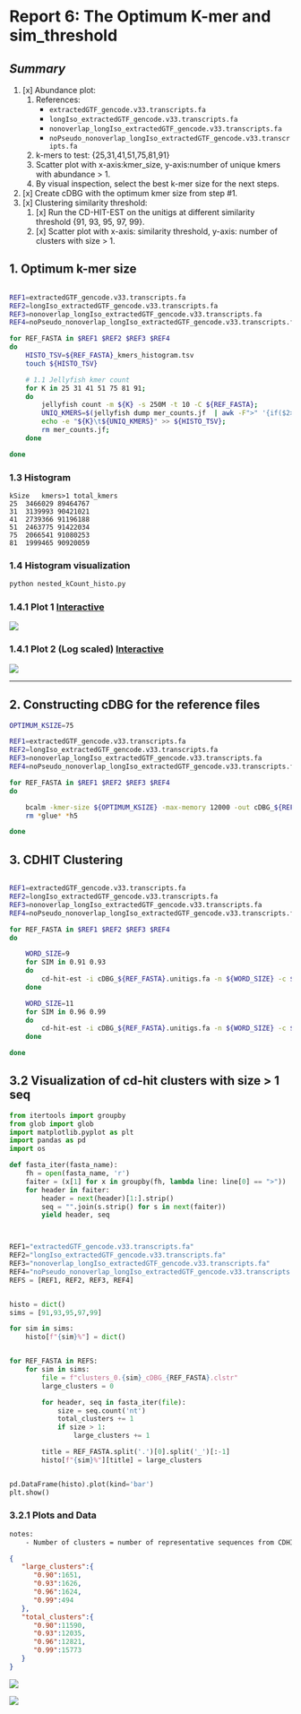 # **Report 6: The Optimum K-mer and sim_threshold**

## *Summary*

1. [x] Abundance plot:
    1. References:
        - `extractedGTF_gencode.v33.transcripts.fa`
        - `longIso_extractedGTF_gencode.v33.transcripts.fa`
        - `nonoverlap_longIso_extractedGTF_gencode.v33.transcripts.fa`
        - `noPseudo_nonoverlap_longIso_extractedGTF_gencode.v33.transcripts.fa`
    2. k-mers to test: {25,31,41,51,75,81,91}
    3. Scatter plot with x-axis:kmer_size, y-axis:number of unique kmers with abundance > 1.
    4. By visual inspection, select the best k-mer size for the next steps.
2. [x] Create cDBG with the optimum kmer size from step #1.
3. [x] Clustering similarity threshold:
    1. [x] Run the CD-HIT-EST on the unitigs at different similarity threshold {91, 93, 95, 97, 99}.
    2. [x] Scatter plot with x-axis: similarity threshold, y-axis: number of clusters with size > 1.

## **1. Optimum k-mer size**

```bash

REF1=extractedGTF_gencode.v33.transcripts.fa
REF2=longIso_extractedGTF_gencode.v33.transcripts.fa
REF3=nonoverlap_longIso_extractedGTF_gencode.v33.transcripts.fa
REF4=noPseudo_nonoverlap_longIso_extractedGTF_gencode.v33.transcripts.fa

for REF_FASTA in $REF1 $REF2 $REF3 $REF4
do
    HISTO_TSV=${REF_FASTA}_kmers_histogram.tsv
    touch ${HISTO_TSV}

    # 1.1 Jellyfish kmer count
    for K in 25 31 41 51 75 81 91;
    do
        jellyfish count -m ${K} -s 250M -t 10 -C ${REF_FASTA};
        UNIQ_KMERS=$(jellyfish dump mer_counts.jf  | awk -F">" '{if($2>1)a+=1}END{print a}');
        echo -e "${K}\t${UNIQ_KMERS}" >> ${HISTO_TSV};
        rm mer_counts.jf;
    done

done

```

### 1.3 Histogram

```tsv
kSize	kmers>1	total_kmers
25	3466029	89464767
31	3139993	90421021
41	2739366	91196188
51	2463775	91422034
75	2066541	91080253
81	1999465	90920059
```

### 1.4 Histogram visualization

```bash
python nested_kCount_histo.py
```

### 1.4.1 Plot 1 [Interactive](./plots/agg/plotly_histo.html)

![](./plots/agg/agg_kmers_histo.png?raw=true)

### 1.4.1 Plot 2 (Log scaled) [Interactive](./plots/agg/plotly_histo_log.html)

![](./plots/agg/agg_kmers_histo_log.png?raw=true)

---

## 2. Constructing cDBG for the reference files

```bash
OPTIMUM_KSIZE=75

REF1=extractedGTF_gencode.v33.transcripts.fa
REF2=longIso_extractedGTF_gencode.v33.transcripts.fa
REF3=nonoverlap_longIso_extractedGTF_gencode.v33.transcripts.fa
REF4=noPseudo_nonoverlap_longIso_extractedGTF_gencode.v33.transcripts.fa

for REF_FASTA in $REF1 $REF2 $REF3 $REF4
do

    bcalm -kmer-size ${OPTIMUM_KSIZE} -max-memory 12000 -out cDBG_${REF_FASTA} -in ${REF_FASTA} &> log_cDBG_${REF_FASTA}
    rm *glue* *h5

done

```

## 3. CDHIT Clustering

```bash

REF1=extractedGTF_gencode.v33.transcripts.fa
REF2=longIso_extractedGTF_gencode.v33.transcripts.fa
REF3=nonoverlap_longIso_extractedGTF_gencode.v33.transcripts.fa
REF4=noPseudo_nonoverlap_longIso_extractedGTF_gencode.v33.transcripts.fa

for REF_FASTA in $REF1 $REF2 $REF3 $REF4
do

    WORD_SIZE=9
    for SIM in 0.91 0.93
    do
        cd-hit-est -i cDBG_${REF_FASTA}.unitigs.fa -n ${WORD_SIZE} -c ${SIM} -o clusters_${SIM}_cDBG_${REF_FASTA} -d 0 -T 0 -M 12000 &> log_cdhit_${SIM}_${REF_FASTA}.log
    done

    WORD_SIZE=11
    for SIM in 0.96 0.99
    do
        cd-hit-est -i cDBG_${REF_FASTA}.unitigs.fa -n ${WORD_SIZE} -c ${SIM} -o clusters_${SIM}_cDBG_${REF_FASTA} -d 0 -T 0 -M 12000 &> log_cdhit_${SIM}_${REF_FASTA}.log
    done

done


```

## 3.2 Visualization of cd-hit clusters with size > 1 seq

```python
from itertools import groupby
from glob import glob
import matplotlib.pyplot as plt
import pandas as pd
import os

def fasta_iter(fasta_name):
    fh = open(fasta_name, 'r')
    faiter = (x[1] for x in groupby(fh, lambda line: line[0] == ">"))
    for header in faiter:
        header = next(header)[1:].strip()
        seq = "".join(s.strip() for s in next(faiter))
        yield header, seq



REF1="extractedGTF_gencode.v33.transcripts.fa"
REF2="longIso_extractedGTF_gencode.v33.transcripts.fa"
REF3="nonoverlap_longIso_extractedGTF_gencode.v33.transcripts.fa"
REF4="noPseudo_nonoverlap_longIso_extractedGTF_gencode.v33.transcripts.fa"
REFS = [REF1, REF2, REF3, REF4]


histo = dict()
sims = [91,93,95,97,99]

for sim in sims:
    histo[f"{sim}%"] = dict()


for REF_FASTA in REFS:
    for sim in sims:
        file = f"clusters_0.{sim}_cDBG_{REF_FASTA}.clstr"
        large_clusters = 0

        for header, seq in fasta_iter(file):
            size = seq.count('nt')
            total_clusters += 1
            if size > 1:
                large_clusters += 1

        title = REF_FASTA.split('.')[0].split('_')[:-1]
        histo[f"{sim}%"][title] = large_clusters


pd.DataFrame(histo).plot(kind='bar')
plt.show()

```

### 3.2.1 Plots and Data

```txt
notes:
    - Number of clusters = number of representative sequences from CDHIT
```

```json
{
   "large_clusters":{
      "0.90":1651,
      "0.93":1626,
      "0.96":1624,
      "0.99":494
   },
   "total_clusters":{
      "0.90":11590,
      "0.93":12035,
      "0.96":12821,
      "0.99":15773
   }
}
```

![](run2_cdhit_histo_raw.png?raw=true)

![](run2_cdhit_histo_x10.png?raw=true)
